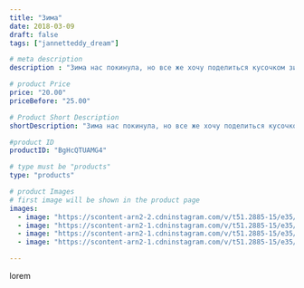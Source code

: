 ```yaml
---
title: "Зима"
date: 2018-03-09
draft: false
tags: ["jannetteddy_dream"]

# meta description
description : "Зима нас покинула, но все же хочу поделиться кусочком зимней сказки 🙈 (хоть и не очень актуально😅) . Прощание с зимой!!!Всем хороших выходных! 🤗 #зимадосвидания"

# product Price
price: "20.00"
priceBefore: "25.00"

# Product Short Description
shortDescription: "Зима нас покинула, но все же хочу поделиться кусочком зимней сказки 🙈 (хоть и не очень актуально😅) . Прощание с зимой!!!Всем хороших выходных! 🤗 #зимадосвидания #весна🌸"

#product ID
productID: "BgHcQTUAMG4"

# type must be "products"
type: "products"

# product Images
# first image will be shown in the product page
images:
  - image: "https://scontent-arn2-2.cdninstagram.com/v/t51.2885-15/e35/28764524_272060583329988_8361408981431746560_n.jpg?_nc_ht=scontent-arn2-2.cdninstagram.com&_nc_cat=100&_nc_ohc=A_i62VPRgzEAX9k0tUa&se=7&tp=1&oh=81bc537d68f6a988f40ed83566d5eb7c&oe=605B64CE&ig_cache_key=MTczMTQ3NTc0NTU0Njg5MjI5MA%3D%3D.2"
  - image: "https://scontent-arn2-1.cdninstagram.com/v/t51.2885-15/e35/28434109_884415495074656_3168278493859414016_n.jpg?_nc_ht=scontent-arn2-1.cdninstagram.com&_nc_cat=104&_nc_ohc=UpiskTyLnfsAX8dlK3W&se=7&tp=1&oh=efc7958dbf42e10aca4f6ec8c3243b56&oe=605D6909&ig_cache_key=MTczMTQ3NTc4MjY3NDY4Nzk4NQ%3D%3D.2"
  - image: "https://scontent-arn2-1.cdninstagram.com/v/t51.2885-15/e35/28751437_736457869891498_2472378996021526528_n.jpg?_nc_ht=scontent-arn2-1.cdninstagram.com&_nc_cat=110&_nc_ohc=EQib0NYolc0AX-WtihG&se=7&tp=1&oh=8401a3201fa3dbb41a603d9e1ff309a5&oe=605BAB6F&ig_cache_key=MTczMTQ3NTc2MDEzNDY1MjA3Nw%3D%3D.2"
  - image: "https://scontent-arn2-1.cdninstagram.com/v/t51.2885-15/e35/28435484_426618881114361_6081065575306493952_n.jpg?_nc_ht=scontent-arn2-1.cdninstagram.com&_nc_cat=109&_nc_ohc=rVTfJLjapekAX8Y1ISf&se=7&tp=1&oh=c97b99917bd3d3366a7c4833c6bb131d&oe=605DABCE&ig_cache_key=MTczMTQ3NjAwODY1NTUzMzAwNw%3D%3D.2"

---
```

lorem
